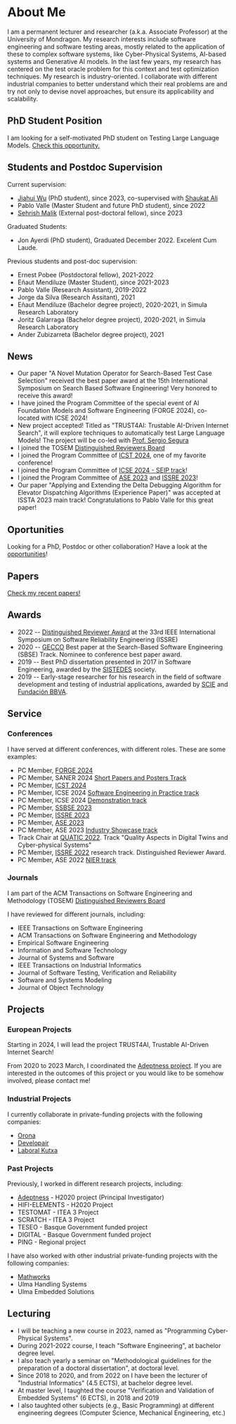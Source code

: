 # About Me

I am a permanent lecturer and researcher (a.k.a. Associate Professor) at the University of Mondragon. My research interests include software engineering and software testing areas, mostly related to the application of these to complex software systems, like Cyber-Physical Systems, AI-based systems and Generative AI models. In the last few years, my research has centered on the test oracle problem for this context and test optimization techniques. My research is industry-oriented. I collaborate with different industrial companies to better understand which their real problems are and try not only to devise novel approaches, but ensure its applicability and scalability.

## PhD Student Position

I am looking for a self-motivated PhD student on Testing Large Language Models. [Check this opportunity.](phdThesis.html)

## Students and Postdoc Supervision

Current supervision:
* [Jiahui Wu](https://www.simula.no/people/jiahui) (PhD student), since 2023, co-supervised with [Shaukat Ali](https://www.simula.no/people/shaukat)
* Pablo Valle (Master Student and future PhD student), since 2022
* [Sehrish Malik](https://www.simula.no/people/sehrish) (External post-doctoral fellow), since 2023

Graduated Students:
* Jon Ayerdi (PhD student), Graduated December 2022. Excelent Cum Laude.

Previous students and post-doc supervision:
* Ernest Pobee (Postdoctoral fellow), 2021-2022
* Eñaut Mendiluze (Master Student), since 2021-2023
* Pablo Valle (Research Assistant), 2019-2022
* Jorge da Silva (Research Assitant), 2021
* Eñaut Mendiluze (Bachelor degree project), 2020-2021, in Simula Research Laboratory
* Joritz Galarraga (Bachelor degree project), 2020-2021, in Simula Research Laboratory
* Ander Zubizarreta (Bachelor degree project), 2021




## News 

* Our paper "A Novel Mutation Operator for Search-Based Test Case Selection" received the best paper award at the 15th International Symposium on Search Based Software Engineering! Very honored to receive this award!
* I have joined the Program Committee of the special event of AI Foundation Models and Software Engineering (FORGE 2024), co-located with ICSE 2024!
* New project accepted! Titled as "TRUST4AI: Trustable AI-Driven Internet Search", it will explore techniques to automatically test Large Language Models! The project will be co-led with [Prof. Sergio Segura](https://personales.us.es/sergiosegura/)
* I joined the TOSEM [Distinguished Reviewers Board](https://dl.acm.org/journal/tosem/distinguished-reviewers-board)
* I joined the Program Committee of [ICST 2024](https://conf.researchr.org/track/icst-2024/icst-2024-papers), one of my favorite conference!
* I joined the Program Committee of [ICSE 2024 - SEIP track](https://conf.researchr.org/track/icse-2024/icse-2024-software-engineering-in-practice)! 
* I joined the Program Committee of [ASE 2023](https://conf.researchr.org/track/ase-2023/ase-2023-papers) and [ISSRE 2023](https://issre.github.io/2023/)! 
* Our paper "Applying and Extending the Delta Debugging Algorithm for Elevator Dispatching Algorithms (Experience Paper)" was accepted at ISSTA 2023 main track! Congratulations to Pablo Valle for this great paper!
 


## Oportunities

Looking for a PhD, Postdoc or other collaboration? Have a look at the [opportunities](opportunities.html)!

## Papers

[Check my recent papers!](papers.html)

## Awards

* 2022 -- [Distinguished Reviewer Award](https://issre2022.github.io/research_reviewers.html) at the 33rd IEEE International Symposium on Software Reliability Engineering (ISSRE)
* 2020 -- [GECCO](https://gecco-2020.sigevo.org/index.html/HomePage) Best paper at the Search-Based Software Engineering (SBSE) Track. Nominee to conference best paper award.
* 2019 -- Best PhD dissertation presented in 2017 in Software Engineering, awarded by the [SISTEDES](https://www.sistedes.es/) society.
* 2019 -- Early-stage researcher for his research in the field of software development and testing of industrial applications, awarded by [SCIE](https://www.scie.es) and [Fundación BBVA](https://www.fbbva.es/).

## Service

### Conferences

I have served at different conferences, with different roles. These are some examples:

* PC Member, [FORGE 2024](https://conf.researchr.org/home/forge-2024)
* PC Member, SANER 2024 [Short Papers and Posters Track](https://conf.researchr.org/track/saner-2024/saner-2024-short-papers-and-posters-track-)
* PC Member, [ICST 2024](https://conf.researchr.org/track/icst-2024/icst-2024-papers)
* PC Member, ICSE 2024 [Software Engineering in Practice track](https://conf.researchr.org/track/icse-2024/icse-2024-software-engineering-in-practice)
* PC Member, ICSE 2024 [Demonstration track](https://conf.researchr.org/track/icse-2024/icse-2024-demonstrations)
* PC Member, [SSBSE 2023](https://conf.researchr.org/track/ssbse-2023/ssbse-2023-research-papers)
* PC Member, [ISSRE 2023](https://issre.github.io/2023/)
* PC Member, [ASE 2023](https://conf.researchr.org/track/ase-2023/ase-2023-papers)
* PC Member, ASE 2023 [Industry Showcase track](https://conf.researchr.org/track/ase-2023/ase-2023-industry-showcase-papers)
* Track Chair at [QUATIC  2022](https://2022.quatic.org/thematic-tracks/Cyber-physical-Systems). Track "Quality Aspects in Digital Twins and Cyber-physical Systems"
* PC Member, [ISSRE 2022](https://issre2022.github.io/) research track. Distinguished Reviewer Award.
* PC Member, ASE 2022 [NIER track](https://conf.researchr.org/track/ase-2022/ase-2022-nier-track)


### Journals

I am part of the ACM Transactions on Software Engineering and Methodology (TOSEM) [Distinguished Reviewers Board](https://dl.acm.org/journal/tosem/distinguished-reviewers-board)

I have reviewed for different journals, including:

* IEEE Transactions on Software Engineering
* ACM Transactions on Software Engineering and Methodology
* Empirical Software Engineering
* Information and Software Technology
* Journal of Systems and Software
* IEEE Transactions on Industrial Informatics
* Journal of Software Testing, Verification and Reliability
* Software and Systems Modeling
* Journal of Object Technology



## Projects

### European Projects

Starting in 2024, I will lead the project TRUST4AI, Trustable AI-Driven Internet Search!

From 2020 to 2023 March, I coordinated the [Adeptness project](https://www.adeptness.eu/). If you are interested in the outcomes of this project or you would like to be somehow involved, please contact me!

### Industrial Projects

I currently collaborate in private-funding projects with the following companies:
* [Orona](https://www.orona.co.uk/en-gb)
* [Developair](https://www.developair.tech/es/)
* [Laboral Kutxa](https://www.laboralkutxa.com/)


### Past Projects

Previously, I worked in different research projects, including:
* [Adeptness](https://www.adeptness.eu/) - H2020 project (Principal Investigator)
* HIFI-ELEMENTS - H2020 Project
* TESTOMAT - ITEA 3 Project
* SCRATCH - ITEA 3 Project
* TESEO - Basque Government funded project
* DIGITAL - Basque Government funded project
* PING - Regional project

I have also worked with other industrial private-funding projects with the following companies:
* [Mathworks](https://mathworks.com/)
* Ulma Handling Systems
* Ulma Embedded Solutions


## Lecturing

* I will be teaching a new course in 2023, named as "Programming Cyber-Physical Systems". 
* During 2021-2022 course, I teach "Software Engineering", at bachelor degree level.
* I also teach yearly a seminar on "Methodological guidelines for the preparation of a doctoral dissertation", at doctoral level.
* Since 2018 to 2020, and from 2022 on I have been the lecturer of "Industrial Informatics" (4.5 ECTS), at bachelor degree level.
* At master level, I taughted the course "Verification and Validation of Embedded Systems" (6 ECTS), in 2018 and 2019 
* I also taughted other subjects (e.g., Basic Programming) at different engineering degrees (Computer Science, Mechanical Engineering, etc.)







